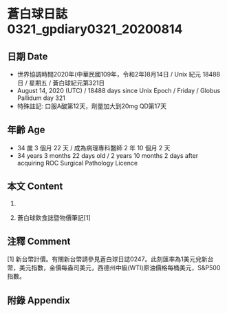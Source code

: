 [_metadata_:encoding]: - "utf-8"
[_metadata_:language]: - "zh-Hant-TW"
[_metadata_:fileformat]: - "markdown"
[_metadata_:MIME_type]: - "text/plain"
[_metadata_:markdown_version]: - "commonmark version 0.29"
[_metadata_:markdown_spec]: - "https://spec.commonmark.org/0.29/"

# 蒼白球日誌0321_gpdiary0321_20200814 #

## 日期 Date ##

* 世界協調時間2020年(中華民國109年，令和2年)8月14日 / Unix 紀元 18488 日 / 星期五 / 蒼白球紀元第321日
* August 14, 2020 (UTC) / 18488 days since Unix Epoch / Friday / Globus Pallidum day 321
* 特殊註記: 口服A酸第12天，劑量加大到20mg QD第17天

## 年齡 Age ##

* 34 歲 3 個月 22 天 / 成為病理專科醫師 2 年 10 個月 2 天
* 34 years 3 months 22 days old / 2 years 10 months 2 days after acquiring ROC Surgical Pathology Licence

## 本文 Content ##

1. 

    
2. 蒼白球飲食誌暨物價筆記[1]

    

## 注釋 Comment ##

[1] 新台幣計價。有關新台幣請參見蒼白球日誌0247。此刻匯率為1美元兌新台幣，美元指數，金價每盎司美元，西德州中級(WTI)原油價格每桶美元，S&P500指數。



## 附錄 Appendix ##

